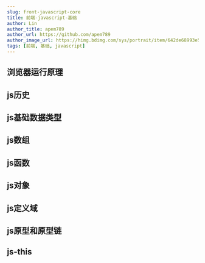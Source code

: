 ```yaml
---
slug: front-javascript-core
title: 前端-javascript-基础
author: Lin
author_title: apem789
author_url: https://github.com/apem789
author_image_url: https://himg.bdimg.com/sys/portrait/item/642de68993e59da63535359f30.jpg
tags: [前端, 基础, javascript]
---
```


## 浏览器运行原理

## js历史

## js基础数据类型

## js数组

## js函数

## js对象

## js定义域

## js原型和原型链

## js-this
